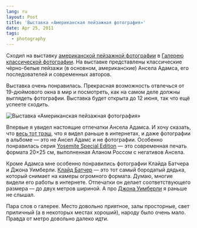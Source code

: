 ```yaml
---
lang: ru
layout: Post
title: 'Выставка «Американская пейзажная фотография»'
date: Apr 25, 2011
tags:
  - photography
---
```


Сходил на выставку [американской пейзажной фотографии](http://www.classic-gallery.ru/exhibition/today/item/15-американская-пейзажная-фотография.html) в [Галерею классической фотографии](http://www.classic-gallery.ru/). На выставке представлены классические чёрно-белые пейзажи (в основном, американские) Ансела Адамса, его последователей и современных авторов.

Выставка очень понравилась. Прекрасная возможность отвлечься от 19-дюймового окна в мир и посмотреть, как на самом деле должны выглядеть фотографии. Выставка будет открыта до 12 июня, так что ещё успеете сходить.

![Выставка «Американская пейзажная фотография»](/images/blog/american-landscape.jpg)

Впервые я увидел настоящие отпечатки Ансела Адамса. И хочу сказать, что [весь тот трэш](/blog/4022 'Подборка фотографий Ансела Адамса'), что я видел раньше в интернетах, и даже фотографии в альбоме — это не Ансел Адамс и не фотографии. Особенно понравилась серия [Yosemite Special Edition](http://www.anseladams.com/category_s/2.htm) — это современная печать формата 20×25 см, выполненная Аланом Россом с негативов Ансела.

Кроме Адамса мне особенно понравились фотографии Клайда Батчера и Джона Уимберли. [Клайд Батчер](http://clydebutcher.com/) — это тот самый бородатый дядька, который снимает на камеры огромного формата. Думаю, многие видели его работы в интернете. Отпечатки он делает соответствующего размера — до двух метров шириной. А про [Джона Уимберли](http://johnwimberleyphotography.com/) я раньше не слышал.

Пара слов о галерее. Место довольно приятное, залы просторные, свет приличный (а в некоторых местах хороший), народу было очень мало. Правда от метро довольно далеко идти.
